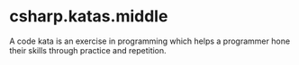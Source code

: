 # csharp.katas.middle
A code kata is an exercise in programming which helps a programmer hone their skills through practice and repetition.
